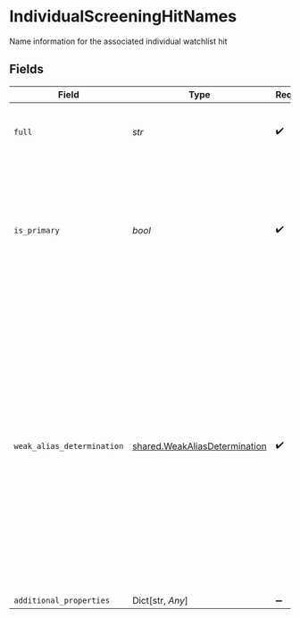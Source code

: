 # IndividualScreeningHitNames

Name information for the associated individual watchlist hit


## Fields

| Field                                                                                                                                                                                                                                                                        | Type                                                                                                                                                                                                                                                                         | Required                                                                                                                                                                                                                                                                     | Description                                                                                                                                                                                                                                                                  | Example                                                                                                                                                                                                                                                                      |
| ---------------------------------------------------------------------------------------------------------------------------------------------------------------------------------------------------------------------------------------------------------------------------- | ---------------------------------------------------------------------------------------------------------------------------------------------------------------------------------------------------------------------------------------------------------------------------- | ---------------------------------------------------------------------------------------------------------------------------------------------------------------------------------------------------------------------------------------------------------------------------- | ---------------------------------------------------------------------------------------------------------------------------------------------------------------------------------------------------------------------------------------------------------------------------- | ---------------------------------------------------------------------------------------------------------------------------------------------------------------------------------------------------------------------------------------------------------------------------- |
| `full`                                                                                                                                                                                                                                                                       | *str*                                                                                                                                                                                                                                                                        | :heavy_check_mark:                                                                                                                                                                                                                                                           | The full name of the individual, including all parts.                                                                                                                                                                                                                        | Aleksey Potemkin                                                                                                                                                                                                                                                             |
| `is_primary`                                                                                                                                                                                                                                                                 | *bool*                                                                                                                                                                                                                                                                       | :heavy_check_mark:                                                                                                                                                                                                                                                           | Primary names are those most commonly used to refer to this person. Only one name will ever be marked as primary.                                                                                                                                                            | false                                                                                                                                                                                                                                                                        |
| `weak_alias_determination`                                                                                                                                                                                                                                                   | [shared.WeakAliasDetermination](../../models/shared/weakaliasdetermination.md)                                                                                                                                                                                               | :heavy_check_mark:                                                                                                                                                                                                                                                           | Names that are explicitly marked as low quality either by their `source` list, or by `plaid` by a series of additional checks done by Plaid. Plaid does not ever surface a hit as a result of a weak name alone. If a name has no quality issues, this value will be `none`. | none                                                                                                                                                                                                                                                                         |
| `additional_properties`                                                                                                                                                                                                                                                      | Dict[str, *Any*]                                                                                                                                                                                                                                                             | :heavy_minus_sign:                                                                                                                                                                                                                                                           | N/A                                                                                                                                                                                                                                                                          |                                                                                                                                                                                                                                                                              |